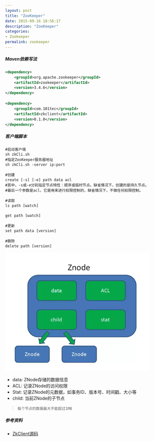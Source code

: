 ```yaml
---
layout: post
title: "ZooKeeper"
date: 2015-09-16 18:56:17
description: "ZooKeeper"
categories:
- Zookeeper
permalink: zookeeper
---
```


##### Maven依赖写法
```xml
<dependency>
    <groupId>org.apache.zookeeper</groupId>
    <artifactId>zookeeper</artifactId>
    <version>3.4.6</version>
</dependency>

<dependency>
    <groupId>com.101tec</groupId>
    <artifactId>zkclient</artifactId>
    <version>0.1.0</version>
</dependency>
```

##### 客户端脚本

```vim
#启动客户端
sh zkCli.sh
#指定ZooKeeper服务器地址
sh zkCli.sh -server ip:port

#创建
create [-s] [-e] path data acl
#其中，-s或-e分别指定节点特性：顺序或临时节点。缺省情况下，创建的是持久节点。
#最后一个参数是acl，它是用来进行权限控制的，缺省情况下，不做任何权限控制。

#读取
ls path [watch]

get path [watch]

#更新
set path data [version]

#删除
delete path [version]
```

![](/assets/img/znode.png)

* data: ZNode存储的数据信息
* ACL: 记录ZNode的访问权限
* Stat: 记录ZNode的元数据，如事务ID、版本号、时间戳、大小等
* child: 当前ZNode的子节点

> `每个节点的数据最大不能超过1MB`

##### 参考资料
* [ZkClient源码](https://github.com/sgroschupf/zkclient)
